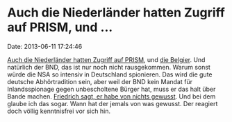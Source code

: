 Auch die Niederländer hatten Zugriff auf PRISM, und \...
========================================================

Date: 2013-06-11 17:24:46

[Auch die Niederländer hatten Zugriff auf
PRISM](https://www.bof.nl/2013/06/11/bits-of-freedom-dutch-spooks-must-stop-use-of-prism/),
und [die Belgier](http://www.standaard.be/cnt/DMF20130610_063). Und
natürlich der BND, das ist nur noch nicht rausgekommen. Warum sonst
würde die NSA so intensiv in Deutschland spionieren. Das wird die gute
deutsche Abhörtradition sein, aber weil der BND kein Mandat für
Inlandsspionage gegen unbescholtene Bürger hat, muss er das halt über
Bande machen. [Friedrich sagt, er habe von nichts
gewusst](http://www.faz.net/aktuell/politik/ausland/abhoeraffaere-friedrich-hatten-keine-kenntnis-von-prism-12217850.html).
Und bei dem glaube ich das sogar. Wann hat der jemals von was gewusst.
Der reagiert doch völlig kenntnisfrei vor sich hin.
